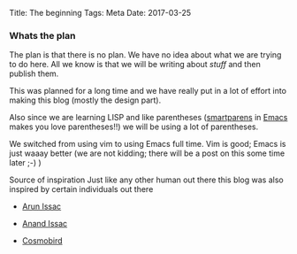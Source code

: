 Title: The beginning
Tags: Meta
Date: 2017-03-25

### Whats the plan ###

The plan is that there is no plan. We have no idea about what we are trying to do here. All we know is that we will be writing about *stuff* and then publish them. 

This was planned for a long time and we have really put in a lot of effort into making this blog (mostly the design part).

Also since we are learning LISP and like parentheses ([smartparens](https://github.com/Fuco1/smartparens) in [Emacs](https://www.gnu.org/software/emacs/) makes you love parentheses!!) we will be using a lot of parentheses. 

We switched from using vim to using Emacs full time. Vim is good; Emacs is just waaay better (we are not kidding; there will be a post on this some time later ;-) )


<blue> Source of inspiration </blue>
Just like any other human out there this blog was also inspired by certain individuals out there

* [Arun Issac](https://systemreboot.net)

* [Anand Issac](https://solariiknight.org)

* [Cosmobird](https://cosmobird.github.io)


